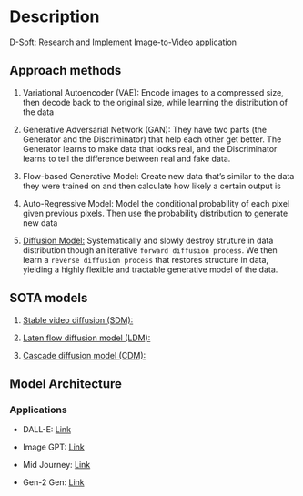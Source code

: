 # Description

D-Soft: Research and Implement Image-to-Video application

## Approach methods

1. Variational Autoencoder (VAE): Encode images to a compressed size, then decode back to the original size, while learning the distribution of the data

2. Generative Adversarial Network (GAN): They have two parts (the Generator and the Discriminator) that help each other get better. The Generator learns to make data that looks real, and the Discriminator learns to tell the difference between real and fake data.

3. Flow-based Generative Model: Create new data that’s similar to the data they were trained on and then calculate how likely a certain output is

4. Auto-Regressive Model: Model the conditional probability of each pixel given previous pixels. Then use the probability distribution to generate new data

5. [Diffusion Model:](https://arxiv.org/pdf/2006.11239.pdf) Systematically and slowly destroy struture in data distribution though an iterative ``forward diffusion process``. We then learn a ``reverse diffusion process`` that restores structure in data, yielding a highly flexible and tractable generative model of the data.

## SOTA models

1. [Stable video diffusion (SDM):](https://static1.squarespace.com/static/6213c340453c3f502425776e/t/655ce779b9d47d342a93c890/1700587395994/stable_video_diffusion.pdf)

2. [Laten flow diffusion model (LDM):](https://arxiv.org/pdf/2303.13744.pdf)

3. [Cascade diffusion model (CDM):](https://arxiv.org/pdf/2311.04145.pdf)

## Model Architecture

### Applications

- DALL-E: [Link](https://openai.com/dall-e-3)

- Image GPT: [Link](https://openai.com/research/image-gpt)

- Mid Journey: [Link](https://www.midjourney.com/explore)

- Gen-2 Gen: [Link](https://app.runwayml.com/login)
